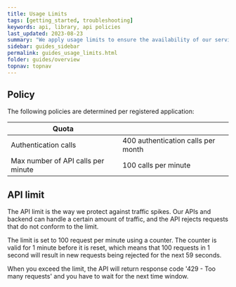 ```yaml
---
title: Usage Limits
tags: [getting_started, troubleshooting]
keywords: api, library, api policies
last_updated: 2023-08-23
summary: "We apply usage limits to ensure the availability of our services to all parties interacting with Personnel File. These usage limits depend on your subscription."
sidebar: guides_sidebar
permalink: guides_usage_limits.html
folder: guides/overview
topnav: topnav
---
```


## Policy

The following policies are determined per registered application:

| Quota                                                    |                                                              |
| -------------------------------------------------------- |  --------------------------------------------------------------------- |
| Authentication calls                                     | 400 authentication calls per month                                    |
| Max number of API calls per minute                       | 100 calls per minute                                                  |

## API limit

The API limit is the way we protect against traffic spikes. Our APIs and backend can handle a certain amount of traffic, and the API rejects requests that do not conform to the limit.

The limit is set to 100 request per minute using a counter. The counter is valid for 1 minute before it is reset, which means that 100 requests in 1 second will result in new requests being rejected for the next 59 seconds.

When you exceed the limit, the API will return response code '429 - Too many requests' and you have to wait for the next time window.
